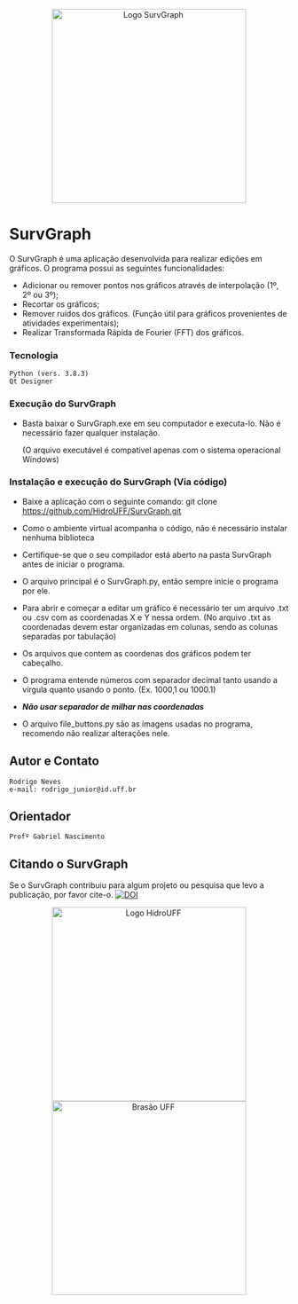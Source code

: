 <p align="center">
  <img src="https://user-images.githubusercontent.com/69862177/92131158-0030af00-eddc-11ea-8bc1-c371b11861c9.png" width="350" alt="Logo SurvGraph">
</p>


# SurvGraph
O SurvGraph é uma aplicação desenvolvida para realizar edições em gráficos. 
O programa possui as seguintes funcionalidades:
* Adicionar ou remover pontos nos gráficos através de interpolação (1º, 2º ou 3º);
* Recortar os gráficos;
* Remover ruidos dos gráficos. (Função útil para gráficos provenientes de atividades experimentais);
* Realizar Transformada Rápida de Fourier (FFT) dos gráficos. 

### Tecnologia 

    Python (vers. 3.8.3)
    Qt Designer

### Execução do SurvGraph

* Basta baixar o SurvGraph.exe em seu computador e executa-lo. Não é necessário fazer qualquer instalação.

   (O arquivo executável é compativel apenas com o sistema operacional Windows)

### Instalação e execução do SurvGraph (Via código)

* Baixe a aplicação com o seguinte comando:
    git clone https://github.com/HidroUFF/SurvGraph.git

* Como o ambiente virtual acompanha o código, não é necessário instalar nenhuma biblioteca

* Certifique-se que o seu compilador está aberto na pasta SurvGraph antes de iniciar o programa.

* O arquivo principal é o SurvGraph.py, então sempre inicie o programa por ele.

* Para abrir e começar a editar um gráfico é necessário ter um arquivo .txt ou .csv com as coordenadas X e Y nessa ordem.
  (No arquivo .txt as coordenadas devem estar organizadas em colunas, sendo as colunas separadas por tabulação)

* Os arquivos que contem as coordenas dos gráficos podem ter cabeçalho.

* O programa entende números com separador decimal tanto usando a vírgula quanto usando o ponto.
  (Ex. 1000,1 ou 1000.1)

* ***Não usar separador de milhar nas coordenadas***

* O arquivo file_buttons.py são as imagens usadas no programa, recomendo não realizar alterações nele.

## Autor e Contato

    Rodrigo Neves
    e-mail: rodrigo_junior@id.uff.br

## Orientador

    Profº Gabriel Nascimento

## Citando o SurvGraph

  Se o SurvGraph contribuiu para algum projeto ou pesquisa que levo a publicação, por favor cite-o.
    <a href="https://zenodo.org/badge/latestdoi/291381958"> <img src = "https://zenodo.org/badge/291381958.svg" alt = "DOI"> </a>
    


<p align="center">
  <img src="https://user-images.githubusercontent.com/69862177/92263515-21180380-eeb3-11ea-9c9f-d1509b75c6dc.png" width="350" alt="Logo HidroUFF">
  <img src="https://user-images.githubusercontent.com/69862177/92263566-37be5a80-eeb3-11ea-99ea-f2d342988fe0.png"
  width="350" alt="Brasão UFF">
</p>

